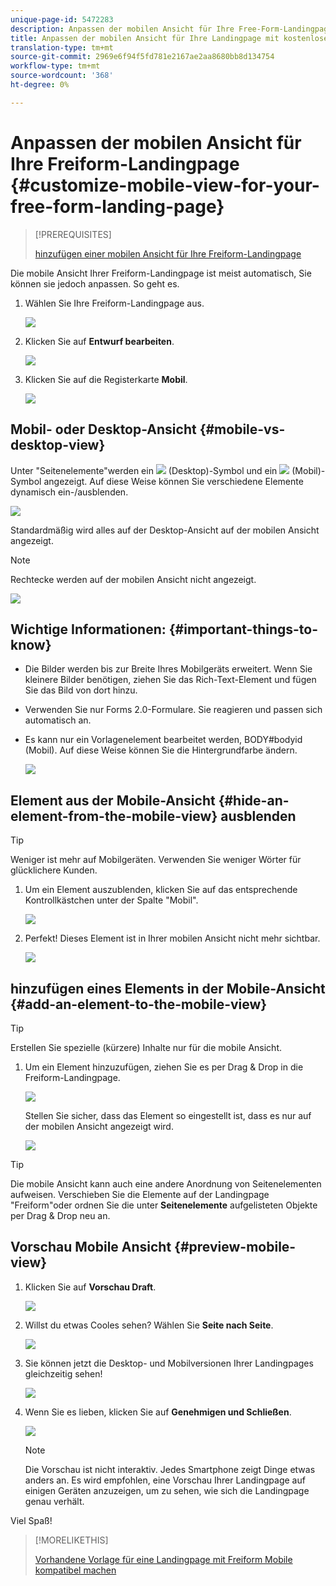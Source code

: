 ```yaml
---
unique-page-id: 5472283
description: Anpassen der mobilen Ansicht für Ihre Free-Form-Landingpage - Marketing Docs - Produktdokumentation
title: Anpassen der mobilen Ansicht für Ihre Landingpage mit kostenlosen Formularen
translation-type: tm+mt
source-git-commit: 2969e6f94f5fd781e2167ae2aa8680bb8d134754
workflow-type: tm+mt
source-wordcount: '368'
ht-degree: 0%

---
```



# Anpassen der mobilen Ansicht für Ihre Freiform-Landingpage {#customize-mobile-view-for-your-free-form-landing-page}

>[!PREREQUISITES]
>
>[hinzufügen einer mobilen Ansicht für Ihre Freiform-Landingpage](/help/marketo/product-docs/demand-generation/landing-pages/free-form-landing-pages/add-a-mobile-view-for-your-free-form-landing-page.md)

Die mobile Ansicht Ihrer Freiform-Landingpage ist meist automatisch, Sie können sie jedoch anpassen. So geht es.

1. Wählen Sie Ihre Freiform-Landingpage aus.

   ![](assets/selectlandingapge.jpg)

1. Klicken Sie auf **Entwurf bearbeiten**.

   ![](assets/image2015-1-22-18-3a33-3a12.png)

1. Klicken Sie auf die Registerkarte **Mobil**.

   ![](assets/image2015-1-22-18-3a31-3a40.png)

## Mobil- oder Desktop-Ansicht {#mobile-vs-desktop-view}

Unter &quot;Seitenelemente&quot;werden ein ![](assets/image2015-1-22-18-3a39-3a53.png) (Desktop)-Symbol und ein ![](assets/image2015-1-22-18-3a40-3a31.png) (Mobil)-Symbol angezeigt. Auf diese Weise können Sie verschiedene Elemente dynamisch ein-/ausblenden.

![](assets/image2015-5-21-15-3a9-3a34.png)

Standardmäßig wird alles auf der Desktop-Ansicht auf der mobilen Ansicht angezeigt.

>[!NOTE]
>
>Rechtecke werden auf der mobilen Ansicht nicht angezeigt.

![](assets/image2015-5-21-15-3a12-3a2.png)

## Wichtige Informationen: {#important-things-to-know}

* Die Bilder werden bis zur Breite Ihres Mobilgeräts erweitert. Wenn Sie kleinere Bilder benötigen, ziehen Sie das Rich-Text-Element und fügen Sie das Bild von dort hinzu.
* Verwenden Sie nur Forms 2.0-Formulare. Sie reagieren und passen sich automatisch an.
* Es kann nur ein Vorlagenelement bearbeitet werden, BODY#bodyid (Mobil). Auf diese Weise können Sie die Hintergrundfarbe ändern.

   ![](assets/image2015-5-21-15-3a15-3a47.png)

## Element aus der Mobile-Ansicht {#hide-an-element-from-the-mobile-view} ausblenden

>[!TIP]
>
>Weniger ist mehr auf Mobilgeräten. Verwenden Sie weniger Wörter für glücklichere Kunden.

1. Um ein Element auszublenden, klicken Sie auf das entsprechende Kontrollkästchen unter der Spalte &quot;Mobil&quot;.

   ![](assets/image2015-5-21-15-3a28-3a17.png)

1. Perfekt! Dieses Element ist in Ihrer mobilen Ansicht nicht mehr sichtbar.

   ![](assets/image2015-5-21-15-3a30-3a17.png)

## hinzufügen eines Elements in der Mobile-Ansicht {#add-an-element-to-the-mobile-view}

>[!TIP]
>
>Erstellen Sie spezielle (kürzere) Inhalte nur für die mobile Ansicht.

1. Um ein Element hinzuzufügen, ziehen Sie es per Drag &amp; Drop in die Freiform-Landingpage.

   ![](assets/image2015-5-21-15-3a32-3a22.png)

   Stellen Sie sicher, dass das Element so eingestellt ist, dass es nur auf der mobilen Ansicht angezeigt wird.

   ![](assets/image2015-5-21-15-3a35-3a29.png)

>[!TIP]
>
>Die mobile Ansicht kann auch eine andere Anordnung von Seitenelementen aufweisen. Verschieben Sie die Elemente auf der Landingpage &quot;Freiform&quot;oder ordnen Sie die unter **Seitenelemente** aufgelisteten Objekte per Drag &amp; Drop neu an.

## Vorschau Mobile Ansicht {#preview-mobile-view}

1. Klicken Sie auf **Vorschau Draft**.

   ![](assets/image2015-5-21-15-3a36-3a35.png)

1. Willst du etwas Cooles sehen? Wählen Sie **Seite nach Seite**.

   ![](assets/image2015-1-22-20-3a2-3a15.png)

1. Sie können jetzt die Desktop- und Mobilversionen Ihrer Landingpages gleichzeitig sehen!

   ![](assets/image2015-1-22-20-3a3-3a22.png)

1. Wenn Sie es lieben, klicken Sie auf **Genehmigen und Schließen**.

   ![](assets/image2015-1-22-20-3a5-3a36.png)

   >[!NOTE]
   >
   >Die Vorschau ist nicht interaktiv. Jedes Smartphone zeigt Dinge etwas anders an. Es wird empfohlen, eine Vorschau Ihrer Landingpage auf einigen Geräten anzuzeigen, um zu sehen, wie sich die Landingpage genau verhält.

Viel Spaß!

>[!MORELIKETHIS]
>
>[Vorhandene Vorlage für eine Landingpage mit Freiform Mobile kompatibel machen](/help/marketo/product-docs/demand-generation/landing-pages/landing-page-templates/make-an-existing-free-form-landing-page-template-mobile-compatible.md)
